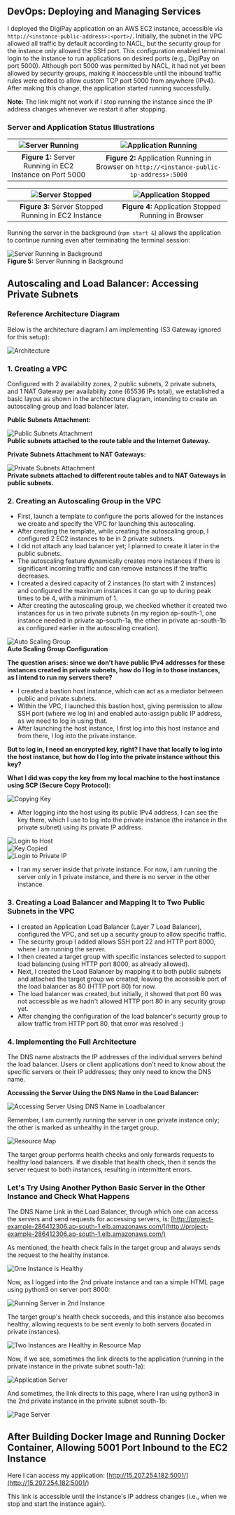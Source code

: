 ## DevOps: Deploying and Managing Services

I deployed the DigiPay application on an AWS EC2 instance, accessible via `http://<instance-public-address>:<port>/`. Initially, the subnet in the VPC allowed all traffic by default according to NACL, but the security group for the instance only allowed the SSH port. This configuration enabled terminal login to the instance to run applications on desired ports (e.g., DigiPay on port 5000). Although port 5000 was permitted by NACL, it had not yet been allowed by security groups, making it inaccessible until the inbound traffic rules were edited to allow custom TCP port 5000 from anywhere (IPv4). After making this change, the application started running successfully.

**Note:** The link might not work if I stop running the instance since the IP address changes whenever we restart it after stopping.

### Server and Application Status Illustrations

| ![Server Running](./readme-images/server-run.png) | ![Application Running](./readme-images/application-run.png) |
|:-------------------------------------------------:|:------------------------------------------------------------:|
|     **Figure 1:** Server Running in EC2 Instance on Port 5000     |    **Figure 2:** Application Running in Browser on `http://<instance-public-ip-address>:5000`  |

| ![Server Stopped](./readme-images/server-stop.png) | ![Application Stopped](./readme-images/application-stop.png) |
|:--------------------------------------------------:|:------------------------------------------------------------:|
|          **Figure 3:** Server Stopped Running in EC2 Instance              |     **Figure 4:** Application Stopped Running in Browser             |

Running the server in the background (`npm start &`) allows the application to continue running even after terminating the terminal session:

![Server Running in Background](./readme-images/background-run.png)  
**Figure 5:** Server Running in Background

## Autoscaling and Load Balancer: Accessing Private Subnets

### Reference Architecture Diagram

Below is the architecture diagram I am implementing (S3 Gateway ignored for this setup):

![Architecture](./readme-images/architecture.png)  

### 1. Creating a VPC

Configured with 2 availability zones, 2 public subnets, 2 private subnets, and 1 NAT Gateway per availability zone (65536 IPs total), we established a basic layout as shown in the architecture diagram, intending to create an autoscaling group and load balancer later.

**Public Subnets Attachment:**

![Public Subnets Attachment](./readme-images/internet_gateway.png)  
**Public subnets attached to the route table and the Internet Gateway.**

**Private Subnets Attachment to NAT Gateways:**

![Private Subnets Attachment](./readme-images/nat_gateways.png)  
**Private subnets attached to different route tables and to NAT Gateways in public subnets.**

### 2. Creating an Autoscaling Group in the VPC

- First, launch a template to configure the ports allowed for the instances we create and specify the VPC for launching this autoscaling.
- After creating the template, while creating the autoscaling group, I configured 2 EC2 instances to be in 2 private subnets.
- I did not attach any load balancer yet; I planned to create it later in the public subnets.
- The autoscaling feature dynamically creates more instances if there is significant incoming traffic and can remove instances if the traffic decreases.
- I created a desired capacity of 2 instances (to start with 2 instances) and configured the maximum instances it can go up to during peak times to be 4, with a minimum of 1.
- After creating the autoscaling group, we checked whether it created two instances for us in two private subnets (in my region ap-south-1, one instance needed in private ap-south-1a, the other in private ap-south-1b as configured earlier in the autoscaling creation).

![Auto Scaling Group](./readme-images/autoscaling.png)  
**Auto Scaling Group Configuration**

**The question arises: since we don't have public IPv4 addresses for these instances created in private subnets, how do I log in to those instances, as I intend to run my servers there?**

- I created a bastion host instance, which can act as a mediator between public and private subnets.
- Within the VPC, I launched this bastion host, giving permission to allow SSH port (where we log in) and enabled auto-assign public IP address, as we need to log in using that.
- After launching the host instance, I first log into this host instance and from there, I log into the private instance.

**But to log in, I need an encrypted key, right? I have that locally to log into the host instance, but how do I log into the private instance without this key?**

**What I did was copy the key from my local machine to the host instance using SCP (Secure Copy Protocol):**

![Copying Key](./readme-images/copying_key.png)  

- After logging into the host using its public IPv4 address, I can see the key there, which I use to log into the private instance (the instance in the private subnet) using its private IP address.

![Login to Host](./readme-images/login_host.png)  
![Key Copied](./readme-images/key_ls.png)  
![Login to Private IP](./readme-images/login_private.png)  

- I ran my server inside that private instance. For now, I am running the server only in 1 private instance, and there is no server in the other instance.

### 3. Creating a Load Balancer and Mapping It to Two Public Subnets in the VPC

- I created an Application Load Balancer (Layer 7 Load Balancer), configured the VPC, and set up a security group to allow specific traffic.
- The security group I added allows SSH port 22 and HTTP port 8000, where I am running the server.
- I then created a target group with specific instances selected to support load balancing (using HTTP port 8000, as already allowed).
- Next, I created the Load Balancer by mapping it to both public subnets and attached the target group we created, leaving the accessible port of the load balancer as 80 (HTTP port 80) for now.
- The load balancer was created, but initially, it showed that port 80 was not accessible as we hadn't allowed HTTP port 80 in any security group yet.
- After changing the configuration of the load balancer's security group to allow traffic from HTTP port 80, that error was resolved :)

### 4. Implementing the Full Architecture

The DNS name abstracts the IP addresses of the individual servers behind the load balancer. Users or client applications don't need to know about the specific servers or their IP addresses; they only need to know the DNS name.

**Accessing the Server Using the DNS Name in the Load Balancer:**

![Accessing Server Using DNS Name in Loadbalancer](./readme-images/dns_loadbalancer.png)  

Remember, I am currently running the server in one private instance only; the other is marked as unhealthy in the target group.

![Resource Map](./readme-images/resource_map.png)  

The target group performs health checks and only forwards requests to healthy load balancers. If we disable that health check, then it sends the server request to both instances, resulting in intermittent errors.

### Let's Try Using Another Python Basic Server in the Other Instance and Check What Happens

The DNS Name Link in the Load Balancer, through which one can access the servers and send requests for accessing servers, is: [http://project-example-286412306.ap-south-1.elb.amazonaws.com/](http://project-example-286412306.ap-south-1.elb.amazonaws.com/)

As mentioned, the health check fails in the target group and always sends the request to the healthy instance.

![One Instance is Healthy](./readme-images/healthy1.png)  

Now, as I logged into the 2nd private instance and ran a simple HTML page using python3 on server port 8000:

![Running Server in 2nd Instance](./readme-images/instance2_logs.png)  

The target group's health check succeeds, and this instance also becomes healthy, allowing requests to be sent evenly to both servers (located in private instances).

![Two Instances are Healthy in Resource Map](./readme-images/healthy2_map.png)  

Now, if we see, sometimes the link directs to the application (running in the private instance in the private subnet south-1a):

![Application Server](./readme-images/instance1_server.png)  

And sometimes, the link directs to this page, where I ran using python3 in the 2nd private instance in the private subnet south-1b:

![Page Server](./readme-images/instance2_server.png)  

## After Building Docker Image and Running Docker Container, Allowing 5001 Port Inbound to the EC2 Instance

Here I can access my application: [http://15.207.254.182:5001/](http://15.207.254.182:5001/)

This link is accessible until the instance's IP address changes (i.e., when we stop and start the instance again).
